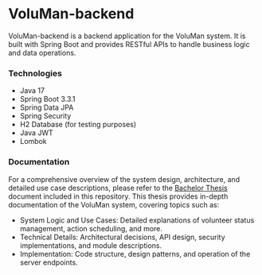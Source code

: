 # VoluMan-backend
VoluMan-backend is a backend application for the VoluMan system. It is built with Spring Boot and provides RESTful APIs to handle business logic and data operations.

### Technologies
- Java 17
- Spring Boot 3.3.1
- Spring Data JPA
- Spring Security
- H2 Database (for testing purposes)
- Java JWT
- Lombok

### Documentation
For a comprehensive overview of the system design, architecture, and detailed use case descriptions, please refer to the [Bachelor Thesis](documents/VoluMan_Bachelor_Thesis_2025.pdf) document included in this repository. This thesis provides in-depth documentation of the VoluMan system, covering topics such as:
- System Logic and Use Cases: Detailed explanations of volunteer status management, action scheduling, and more.
- Technical Details: Architectural decisions, API design, security implementations, and module descriptions.
- Implementation: Code structure, design patterns, and operation of the server endpoints.
